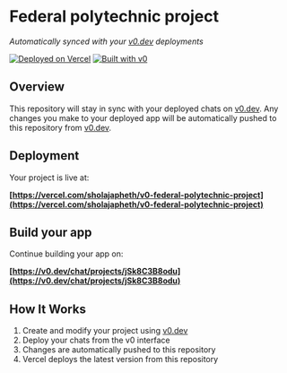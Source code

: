 # Federal polytechnic project

*Automatically synced with your [v0.dev](https://v0.dev) deployments*

[![Deployed on Vercel](https://img.shields.io/badge/Deployed%20on-Vercel-black?style=for-the-badge&logo=vercel)](https://vercel.com/sholajapheth/v0-federal-polytechnic-project)
[![Built with v0](https://img.shields.io/badge/Built%20with-v0.dev-black?style=for-the-badge)](https://v0.dev/chat/projects/jSk8C3B8odu)

## Overview

This repository will stay in sync with your deployed chats on [v0.dev](https://v0.dev).
Any changes you make to your deployed app will be automatically pushed to this repository from [v0.dev](https://v0.dev).

## Deployment

Your project is live at:

**[https://vercel.com/sholajapheth/v0-federal-polytechnic-project](https://vercel.com/sholajapheth/v0-federal-polytechnic-project)**

## Build your app

Continue building your app on:

**[https://v0.dev/chat/projects/jSk8C3B8odu](https://v0.dev/chat/projects/jSk8C3B8odu)**

## How It Works

1. Create and modify your project using [v0.dev](https://v0.dev)
2. Deploy your chats from the v0 interface
3. Changes are automatically pushed to this repository
4. Vercel deploys the latest version from this repository